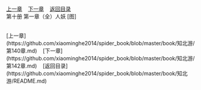 
[上一章](https://github.com/xiaominghe2014/spider_book/blob/master/book/知北游/第140章.md)&nbsp;&nbsp;&nbsp;&nbsp;[下一章](https://github.com/xiaominghe2014/spider_book/blob/master/book/知北游/第142章.md)&nbsp;&nbsp;&nbsp;&nbsp;[返回目录](https://github.com/xiaominghe2014/spider_book/blob/master/book/知北游/README.md)
<br /> 第十册 第一章（全）人妖 [图]<br />
    
  <br />
[上一章](https://github.com/xiaominghe2014/spider_book/blob/master/book/知北游/第140章.md)&nbsp;&nbsp;&nbsp;&nbsp;[下一章](https://github.com/xiaominghe2014/spider_book/blob/master/book/知北游/第142章.md)&nbsp;&nbsp;&nbsp;&nbsp;[返回目录](https://github.com/xiaominghe2014/spider_book/blob/master/book/知北游/README.md)
